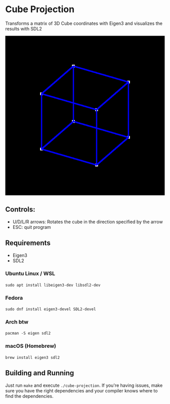 # Cube Projection

Transforms a matrix of 3D Cube coordinates with Eigen3 and visualizes the results with SDL2

![alt text](screenshot.png)

## Controls:
- U/D/L/R arrows: Rotates the cube in the direction specified by the arrow
- ESC: quit program

## Requirements
- Eigen3
- SDL2

### Ubuntu Linux / WSL
`sudo apt install libeigen3-dev libsdl2-dev`

### Fedora
`sudo dnf install eigen3-devel SDL2-devel`

### Arch btw
`pacman -S eigen sdl2`

### macOS (Homebrew)
`brew install eigen3 sdl2`

## Building and Running
Just run `make` and execute `./cube-projection`. If you're having issues, make sure you have the right dependencies and your compiler knows where to find the dependencies.
